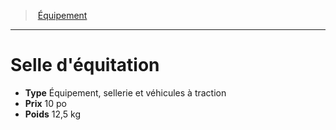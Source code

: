 ﻿---
!EquipmentItem
Type: Équipement, sellerie et véhicules à traction
Price: 10 po
Weight: 12,5 kg
Id: equipment_hd.md#selle-déquitation
ParentLink: equipment_hd.md#Équipement
Name: Selle d'équitation
ParentName: Équipement
NameLevel: 1
Attributes: {}
---
> [Équipement](hd_equipment.md)

---

# Selle d'équitation

- **Type** Équipement, sellerie et véhicules à traction
- **Prix** 10 po
- **Poids** 12,5 kg

